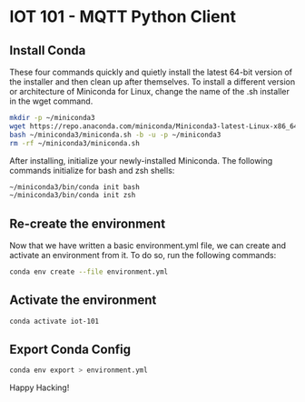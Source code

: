 # IOT 101 - MQTT Python Client

## Install Conda

These four commands quickly and quietly install the latest 64-bit version of the installer and then clean up after themselves. To install a different version or architecture of Miniconda for Linux, change the name of the .sh installer in the wget command.

```bash
mkdir -p ~/miniconda3
wget https://repo.anaconda.com/miniconda/Miniconda3-latest-Linux-x86_64.sh -O ~/miniconda3/miniconda.sh
bash ~/miniconda3/miniconda.sh -b -u -p ~/miniconda3
rm -rf ~/miniconda3/miniconda.sh
```

After installing, initialize your newly-installed Miniconda. The following commands initialize for bash and zsh shells:

```bash
~/miniconda3/bin/conda init bash
~/miniconda3/bin/conda init zsh
```

## Re-create the environment

Now that we have written a basic environment.yml file, we can create and activate an environment from it. To do so, run the following commands:

```bash
conda env create --file environment.yml
```

## Activate the environment

```bash
conda activate iot-101
```

## Export Conda Config

```bash
conda env export > environment.yml 
```

Happy Hacking!
